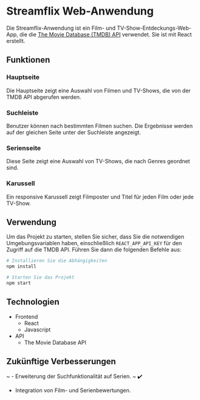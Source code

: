 # Streamflix Web-Anwendung

Die Streamflix-Anwendung ist ein Film- und TV-Show-Entdeckungs-Web-App, die die [The Movie Database (TMDB) API](https://developers.themoviedb.org/3/getting-started/introduction) verwendet. Sie ist mit React erstellt.

## Funktionen

### Hauptseite

Die Hauptseite zeigt eine Auswahl von Filmen und TV-Shows, die von der TMDB API abgerufen werden.

### Suchleiste

Benutzer können nach bestimmten Filmen suchen. Die Ergebnisse werden auf der gleichen Seite unter der Suchleiste angezeigt.

### Serienseite

Diese Seite zeigt eine Auswahl von TV-Shows, die nach Genres geordnet sind.

### Karussell

Ein responsive Karussell zeigt Filmposter und Titel für jeden Film oder jede TV-Show.

## Verwendung

Um das Projekt zu starten, stellen Sie sicher, dass Sie die notwendigen Umgebungsvariablen haben, einschließlich `REACT_APP_API_KEY` für den Zugriff auf die TMDB API. Führen Sie dann die folgenden Befehle aus:

```bash
# Installieren Sie die Abhängigkeiten
npm install

# Starten Sie das Projekt
npm start
```

## Technologien

- Frontend
  - React
  - Javascript
- API
  - The Movie Database API

## Zukünftige Verbesserungen

~ - Erweiterung der Suchfunktionalität auf Serien. ~ :heavy_check_mark:

- Integration von Film- und Serienbewertungen.
